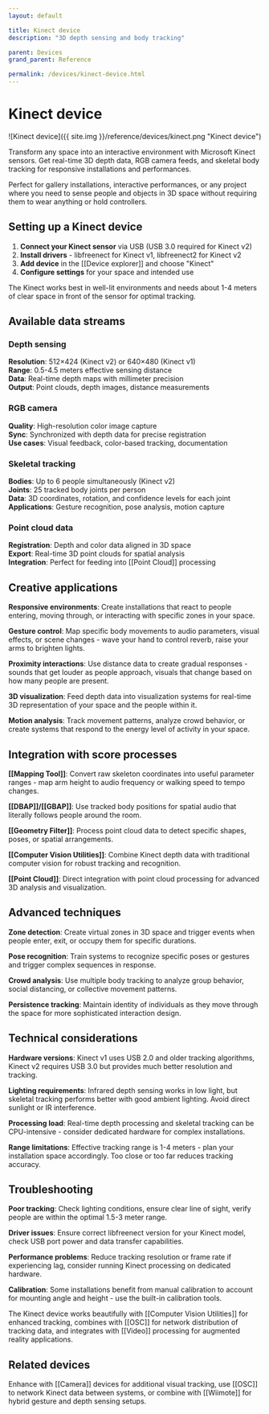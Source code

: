 ```yaml
---
layout: default

title: Kinect device
description: "3D depth sensing and body tracking"

parent: Devices
grand_parent: Reference

permalink: /devices/kinect-device.html
---
```

# Kinect device

![Kinect device]({{ site.img }}/reference/devices/kinect.png "Kinect device")

Transform any space into an interactive environment with Microsoft Kinect sensors. Get real-time 3D depth data, RGB camera feeds, and skeletal body tracking for responsive installations and performances.

Perfect for gallery installations, interactive performances, or any project where you need to sense people and objects in 3D space without requiring them to wear anything or hold controllers.

## Setting up a Kinect device

1. **Connect your Kinect sensor** via USB (USB 3.0 required for Kinect v2)
2. **Install drivers** - libfreenect for Kinect v1, libfreenect2 for Kinect v2
3. **Add device** in the [[Device explorer]] and choose "Kinect"
4. **Configure settings** for your space and intended use

The Kinect works best in well-lit environments and needs about 1-4 meters of clear space in front of the sensor for optimal tracking.

## Available data streams

### Depth sensing
**Resolution**: 512×424 (Kinect v2) or 640×480 (Kinect v1)  
**Range**: 0.5-4.5 meters effective sensing distance  
**Data**: Real-time depth maps with millimeter precision  
**Output**: Point clouds, depth images, distance measurements

### RGB camera
**Quality**: High-resolution color image capture  
**Sync**: Synchronized with depth data for precise registration  
**Use cases**: Visual feedback, color-based tracking, documentation

### Skeletal tracking
**Bodies**: Up to 6 people simultaneously (Kinect v2)  
**Joints**: 25 tracked body joints per person  
**Data**: 3D coordinates, rotation, and confidence levels for each joint  
**Applications**: Gesture recognition, pose analysis, motion capture

### Point cloud data
**Registration**: Depth and color data aligned in 3D space  
**Export**: Real-time 3D point clouds for spatial analysis  
**Integration**: Perfect for feeding into [[Point Cloud]] processing

## Creative applications

**Responsive environments**: Create installations that react to people entering, moving through, or interacting with specific zones in your space.

**Gesture control**: Map specific body movements to audio parameters, visual effects, or scene changes - wave your hand to control reverb, raise your arms to brighten lights.

**Proximity interactions**: Use distance data to create gradual responses - sounds that get louder as people approach, visuals that change based on how many people are present.

**3D visualization**: Feed depth data into visualization systems for real-time 3D representation of your space and the people within it.

**Motion analysis**: Track movement patterns, analyze crowd behavior, or create systems that respond to the energy level of activity in your space.

## Integration with score processes

**[[Mapping Tool]]**: Convert raw skeleton coordinates into useful parameter ranges - map arm height to audio frequency or walking speed to tempo changes.

**[[DBAP]]/[[GBAP]]**: Use tracked body positions for spatial audio that literally follows people around the room.

**[[Geometry Filter]]**: Process point cloud data to detect specific shapes, poses, or spatial arrangements.

**[[Computer Vision Utilities]]**: Combine Kinect depth data with traditional computer vision for robust tracking and recognition.

**[[Point Cloud]]**: Direct integration with point cloud processing for advanced 3D analysis and visualization.

## Advanced techniques

**Zone detection**: Create virtual zones in 3D space and trigger events when people enter, exit, or occupy them for specific durations.

**Pose recognition**: Train systems to recognize specific poses or gestures and trigger complex sequences in response.

**Crowd analysis**: Use multiple body tracking to analyze group behavior, social distancing, or collective movement patterns.

**Persistence tracking**: Maintain identity of individuals as they move through the space for more sophisticated interaction design.

## Technical considerations

**Hardware versions**: Kinect v1 uses USB 2.0 and older tracking algorithms, Kinect v2 requires USB 3.0 but provides much better resolution and tracking.

**Lighting requirements**: Infrared depth sensing works in low light, but skeletal tracking performs better with good ambient lighting. Avoid direct sunlight or IR interference.

**Processing load**: Real-time depth processing and skeletal tracking can be CPU-intensive - consider dedicated hardware for complex installations.

**Range limitations**: Effective tracking range is 1-4 meters - plan your installation space accordingly. Too close or too far reduces tracking accuracy.

## Troubleshooting

**Poor tracking**: Check lighting conditions, ensure clear line of sight, verify people are within the optimal 1.5-3 meter range.

**Driver issues**: Ensure correct libfreenect version for your Kinect model, check USB port power and data transfer capabilities.

**Performance problems**: Reduce tracking resolution or frame rate if experiencing lag, consider running Kinect processing on dedicated hardware.

**Calibration**: Some installations benefit from manual calibration to account for mounting angle and height - use the built-in calibration tools.

The Kinect device works beautifully with [[Computer Vision Utilities]] for enhanced tracking, combines with [[OSC]] for network distribution of tracking data, and integrates with [[Video]] processing for augmented reality applications.

## Related devices

Enhance with [[Camera]] devices for additional visual tracking, use [[OSC]] to network Kinect data between systems, or combine with [[Wiimote]] for hybrid gesture and depth sensing setups.